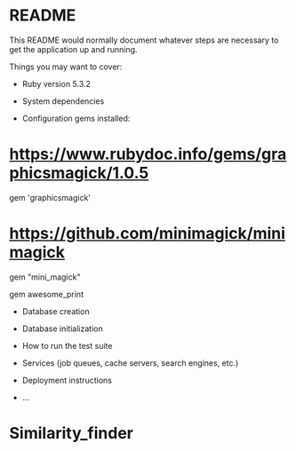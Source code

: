 # README

This README would normally document whatever steps are necessary to get the
application up and running.

Things you may want to cover:

* Ruby version 5.3.2

* System dependencies

* Configuration
gems installed:
# https://www.rubydoc.info/gems/graphicsmagick/1.0.5
gem 'graphicsmagick'
# https://github.com/minimagick/minimagick
gem "mini_magick"

gem awesome_print
* Database creation

* Database initialization

* How to run the test suite

* Services (job queues, cache servers, search engines, etc.)

* Deployment instructions

* ...
# Similarity_finder
